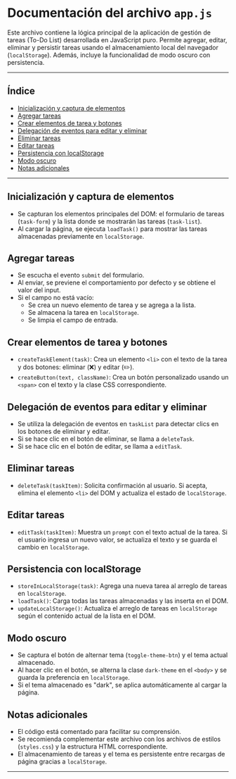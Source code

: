 # Documentación del archivo `app.js`

Este archivo contiene la lógica principal de la aplicación de gestión de tareas (To-Do List) desarrollada en JavaScript puro. Permite agregar, editar, eliminar y persistir tareas usando el almacenamiento local del navegador (`localStorage`). Además, incluye la funcionalidad de modo oscuro con persistencia.

---

## Índice

- [Inicialización y captura de elementos](#inicialización-y-captura-de-elementos)
- [Agregar tareas](#agregar-tareas)
- [Crear elementos de tarea y botones](#crear-elementos-de-tarea-y-botones)
- [Delegación de eventos para editar y eliminar](#delegación-de-eventos-para-editar-y-eliminar)
- [Eliminar tareas](#eliminar-tareas)
- [Editar tareas](#editar-tareas)
- [Persistencia con localStorage](#persistencia-con-localstorage)
- [Modo oscuro](#modo-oscuro)
- [Notas adicionales](#notas-adicionales)

---

## Inicialización y captura de elementos

- Se capturan los elementos principales del DOM: el formulario de tareas (`task-form`) y la lista donde se mostrarán las tareas (`task-list`).
- Al cargar la página, se ejecuta `loadTask()` para mostrar las tareas almacenadas previamente en `localStorage`.

## Agregar tareas

- Se escucha el evento `submit` del formulario.
- Al enviar, se previene el comportamiento por defecto y se obtiene el valor del input.
- Si el campo no está vacío:
  - Se crea un nuevo elemento de tarea y se agrega a la lista.
  - Se almacena la tarea en `localStorage`.
  - Se limpia el campo de entrada.

## Crear elementos de tarea y botones

- `createTaskElement(task)`: Crea un elemento `<li>` con el texto de la tarea y dos botones: eliminar (❌) y editar (✏️).
- `createButton(text, className)`: Crea un botón personalizado usando un `<span>` con el texto y la clase CSS correspondiente.

## Delegación de eventos para editar y eliminar

- Se utiliza la delegación de eventos en `taskList` para detectar clics en los botones de eliminar y editar.
- Si se hace clic en el botón de eliminar, se llama a `deleteTask`.
- Si se hace clic en el botón de editar, se llama a `editTask`.

## Eliminar tareas

- `deleteTask(taskItem)`: Solicita confirmación al usuario. Si acepta, elimina el elemento `<li>` del DOM y actualiza el estado de `localStorage`.

## Editar tareas

- `editTask(taskItem)`: Muestra un `prompt` con el texto actual de la tarea. Si el usuario ingresa un nuevo valor, se actualiza el texto y se guarda el cambio en `localStorage`.

## Persistencia con localStorage

- `storeInLocalStorage(task)`: Agrega una nueva tarea al arreglo de tareas en `localStorage`.
- `loadTask()`: Carga todas las tareas almacenadas y las inserta en el DOM.
- `updateLocalStorage()`: Actualiza el arreglo de tareas en `localStorage` según el contenido actual de la lista en el DOM.

## Modo oscuro

- Se captura el botón de alternar tema (`toggle-theme-btn`) y el tema actual almacenado.
- Al hacer clic en el botón, se alterna la clase `dark-theme` en el `<body>` y se guarda la preferencia en `localStorage`.
- Si el tema almacenado es "dark", se aplica automáticamente al cargar la página.

## Notas adicionales

- El código está comentado para facilitar su comprensión.
- Se recomienda complementar este archivo con los archivos de estilos (`styles.css`) y la estructura HTML correspondiente.
- El almacenamiento de tareas y el tema es persistente entre recargas de página gracias a `localStorage`.

---
